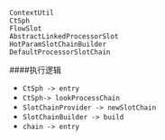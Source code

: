 ```
ContextUtil
CtSph
FlowSlot
AbstractLinkedProcessorSlot
HotParamSlotChainBuilder
DefaultProcessorSlotChain
```

####执行逻辑

* `CtSph -> entry`
* `CtSph-> lookProcessChain` 
* `SlotChainProvider -> newSlotChain`
* `SlotChainBuilder -> build`
* `chain -> entry`   

